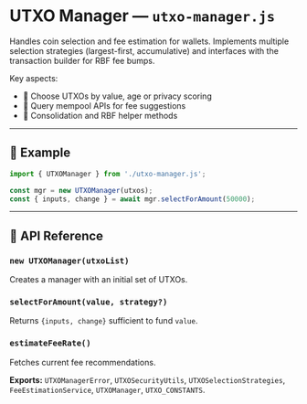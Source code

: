 # UTXO Manager — `utxo-manager.js`

Handles coin selection and fee estimation for wallets. Implements multiple selection strategies (largest-first, accumulative) and interfaces with the transaction builder for RBF fee bumps.

Key aspects:

- 🎯 Choose UTXOs by value, age or privacy scoring
- 🔗 Query mempool APIs for fee suggestions
- 🔄 Consolidation and RBF helper methods

---

## 🧪 Example

```js
import { UTXOManager } from './utxo-manager.js';

const mgr = new UTXOManager(utxos);
const { inputs, change } = await mgr.selectForAmount(50000);
```

---

## 🧠 API Reference

### `new UTXOManager(utxoList)`
Creates a manager with an initial set of UTXOs.

### `selectForAmount(value, strategy?)`
Returns `{inputs, change}` sufficient to fund `value`.

### `estimateFeeRate()`
Fetches current fee recommendations.

**Exports:** `UTXOManagerError`, `UTXOSecurityUtils`, `UTXOSelectionStrategies`, `FeeEstimationService`, `UTXOManager`, `UTXO_CONSTANTS`.

